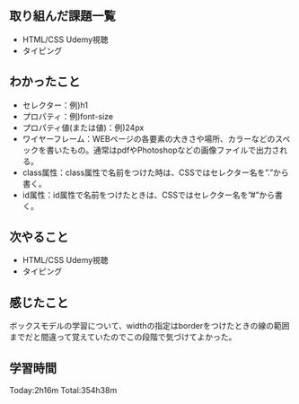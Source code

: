 ## 取り組んだ課題一覧
 - HTML/CSS Udemy視聴
 - タイピング
## わかったこと
 - セレクター：例)h1
 - プロパティ：例)font-size
 - プロパティ値(または値)：例)24px
 - ワイヤーフレーム：WEBページの各要素の大きさや場所、カラーなどのスペックを書いたもの。通常はpdfやPhotoshopなどの画像ファイルで出力される。
 - class属性：class属性で名前をつけた時は、CSSではセレクター名を”.”から書く。
 - id属性：id属性で名前をつけたときは、CSSではセレクター名を”#”から書く。
## 次やること
 - HTML/CSS Udemy視聴
 - タイピング
## 感じたこと
ボックスモデルの学習について、widthの指定はborderをつけたときの線の範囲までだと間違って覚えていたのでこの段階で気づけてよかった。
## 学習時間
Today:2h16m  Total:354h38m